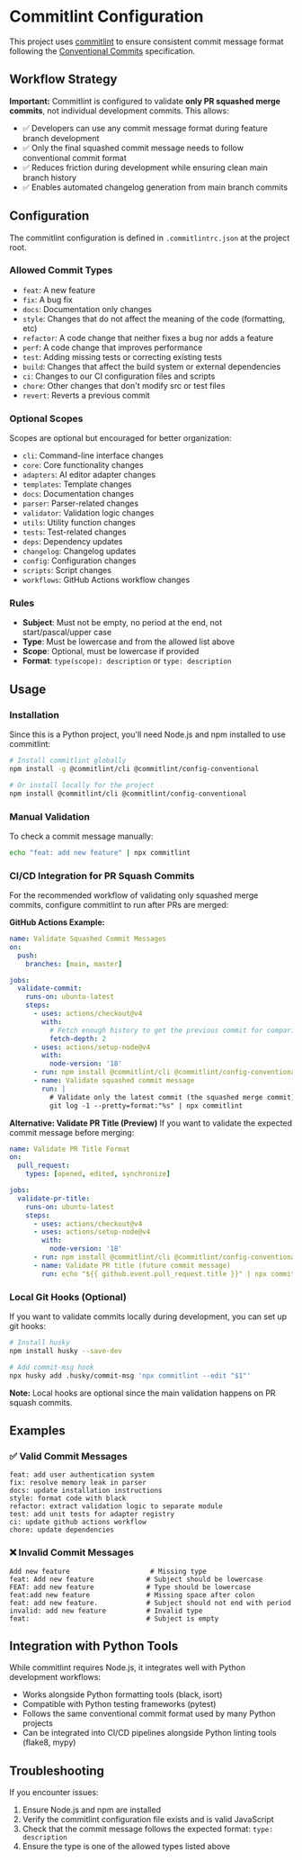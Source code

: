 # Commitlint Configuration

This project uses [commitlint](https://commitlint.js.org/) to ensure consistent commit message format following the [Conventional Commits](https://www.conventionalcommits.org/) specification.

## Workflow Strategy

**Important:** Commitlint is configured to validate **only PR squashed merge commits**, not individual development commits. This allows:

- ✅ Developers can use any commit message format during feature branch development
- ✅ Only the final squashed commit message needs to follow conventional commit format
- ✅ Reduces friction during development while ensuring clean main branch history
- ✅ Enables automated changelog generation from main branch commits

## Configuration

The commitlint configuration is defined in `.commitlintrc.json` at the project root.

### Allowed Commit Types

- `feat`: A new feature
- `fix`: A bug fix
- `docs`: Documentation only changes
- `style`: Changes that do not affect the meaning of the code (formatting, etc)
- `refactor`: A code change that neither fixes a bug nor adds a feature
- `perf`: A code change that improves performance
- `test`: Adding missing tests or correcting existing tests
- `build`: Changes that affect the build system or external dependencies
- `ci`: Changes to our CI configuration files and scripts
- `chore`: Other changes that don't modify src or test files
- `revert`: Reverts a previous commit

### Optional Scopes

Scopes are optional but encouraged for better organization:

- `cli`: Command-line interface changes
- `core`: Core functionality changes
- `adapters`: AI editor adapter changes
- `templates`: Template changes
- `docs`: Documentation changes
- `parser`: Parser-related changes
- `validator`: Validation logic changes
- `utils`: Utility function changes
- `tests`: Test-related changes
- `deps`: Dependency updates
- `changelog`: Changelog updates
- `config`: Configuration changes
- `scripts`: Script changes
- `workflows`: GitHub Actions workflow changes

### Rules

- **Subject**: Must not be empty, no period at the end, not start/pascal/upper case
- **Type**: Must be lowercase and from the allowed list above
- **Scope**: Optional, must be lowercase if provided
- **Format**: `type(scope): description` or `type: description`

## Usage

### Installation

Since this is a Python project, you'll need Node.js and npm installed to use commitlint:

```bash
# Install commitlint globally
npm install -g @commitlint/cli @commitlint/config-conventional

# Or install locally for the project
npm install @commitlint/cli @commitlint/config-conventional
```

### Manual Validation

To check a commit message manually:

```bash
echo "feat: add new feature" | npx commitlint
```

### CI/CD Integration for PR Squash Commits

For the recommended workflow of validating only squashed merge commits, configure commitlint to run after PRs are merged:

**GitHub Actions Example:**
```yaml
name: Validate Squashed Commit Messages
on:
  push:
    branches: [main, master]

jobs:
  validate-commit:
    runs-on: ubuntu-latest
    steps:
      - uses: actions/checkout@v4
        with:
          # Fetch enough history to get the previous commit for comparison
          fetch-depth: 2
      - uses: actions/setup-node@v4
        with:
          node-version: '18'
      - run: npm install @commitlint/cli @commitlint/config-conventional
      - name: Validate squashed commit message
        run: |
          # Validate only the latest commit (the squashed merge commit)
          git log -1 --pretty=format:"%s" | npx commitlint
```

**Alternative: Validate PR Title (Preview)**
If you want to validate the expected commit message before merging:
```yaml
name: Validate PR Title Format
on:
  pull_request:
    types: [opened, edited, synchronize]

jobs:
  validate-pr-title:
    runs-on: ubuntu-latest
    steps:
      - uses: actions/checkout@v4
      - uses: actions/setup-node@v4
        with:
          node-version: '18'
      - run: npm install @commitlint/cli @commitlint/config-conventional
      - name: Validate PR title (future commit message)
        run: echo "${{ github.event.pull_request.title }}" | npx commitlint
```

### Local Git Hooks (Optional)

If you want to validate commits locally during development, you can set up git hooks:

```bash
# Install husky
npm install husky --save-dev

# Add commit-msg hook
npx husky add .husky/commit-msg 'npx commitlint --edit "$1"'
```

**Note:** Local hooks are optional since the main validation happens on PR squash commits.

## Examples

### ✅ Valid Commit Messages

```
feat: add user authentication system
fix: resolve memory leak in parser
docs: update installation instructions
style: format code with black
refactor: extract validation logic to separate module
test: add unit tests for adapter registry
ci: update github actions workflow
chore: update dependencies
```

### ❌ Invalid Commit Messages

```
Add new feature                    # Missing type
feat: Add new feature             # Subject should be lowercase
FEAT: add new feature             # Type should be lowercase
feat:add new feature              # Missing space after colon
feat: add new feature.            # Subject should not end with period
invalid: add new feature          # Invalid type
feat:                             # Subject is empty
```

## Integration with Python Tools

While commitlint requires Node.js, it integrates well with Python development workflows:

- Works alongside Python formatting tools (black, isort)
- Compatible with Python testing frameworks (pytest)
- Follows the same conventional commit format used by many Python projects
- Can be integrated into CI/CD pipelines alongside Python linting tools (flake8, mypy)

## Troubleshooting

If you encounter issues:

1. Ensure Node.js and npm are installed
2. Verify the commitlint configuration file exists and is valid JavaScript
3. Check that the commit message follows the expected format: `type: description`
4. Ensure the type is one of the allowed types listed above

